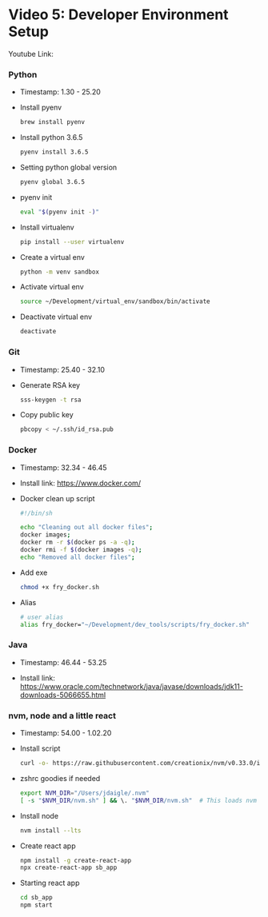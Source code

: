 # Video 5: Developer Environment Setup
Youtube Link: 

### Python
* Timestamp: 1.30 - 25.20

* Install pyenv
    ```bash
    brew install pyenv
    ```

* Install python 3.6.5
    ```bash
    pyenv install 3.6.5
    ```
* Setting python global version
    ```bash
    pyenv global 3.6.5
    ```

* pyenv init
    ```bash
    eval "$(pyenv init -)"
    ```
* Install virtualenv
    ```bash
    pip install --user virtualenv
    ```
  
* Create a virtual env
    ```bash
    python -m venv sandbox
    ```
  
* Activate virtual env
    ```bash
    source ~/Development/virtual_env/sandbox/bin/activate
    ```
  
* Deactivate virtual env
    ```bash
    deactivate
    ```

### Git
* Timestamp: 25.40 - 32.10

* Generate RSA key
    ```bash
    sss-keygen -t rsa
    ```

* Copy public key
    ```bash
    pbcopy < ~/.ssh/id_rsa.pub
    ```

### Docker
* Timestamp: 32.34 - 46.45

* Install link: https://www.docker.com/

* Docker clean up script
    ```bash
    #!/bin/sh
    
    echo "Cleaning out all docker files";
    docker images;
    docker rm -r $(docker ps -a -q);
    docker rmi -f $(docker images -q);
    echo "Removed all docker files";
    ```
  
* Add exe
    ```bash
    chmod +x fry_docker.sh
    ```
  
* Alias
    ```bash
    # user alias
    alias fry_docker="~/Development/dev_tools/scripts/fry_docker.sh"
    ```

### Java
* Timestamp: 46.44 - 53.25

* Install link: https://www.oracle.com/technetwork/java/javase/downloads/jdk11-downloads-5066655.html

### nvm, node and a little react
* Timestamp: 54.00 - 1.02.20

* Install script
    ```bash
    curl -o- https://raw.githubusercontent.com/creationix/nvm/v0.33.0/install.sh | bash
    ```

* zshrc goodies if needed
    ```bash
    export NVM_DIR="/Users/jdaigle/.nvm"
    [ -s "$NVM_DIR/nvm.sh" ] && \. "$NVM_DIR/nvm.sh"  # This loads nvm
    ```
  
* Install node
    ```bash
    nvm install --lts
    ```
  
* Create react app
    ```bash
    npm install -g create-react-app
    npx create-react-app sb_app 
    ```
  
* Starting react app
    ```bash
    cd sb_app
    npm start
    ```